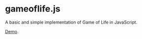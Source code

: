 # gameoflife.js

A basic and simple implementation of Game of Life in JavaScript.

[Demo](https://dl.dropboxusercontent.com/u/334931/gameoflifejs/gameoflife.html).